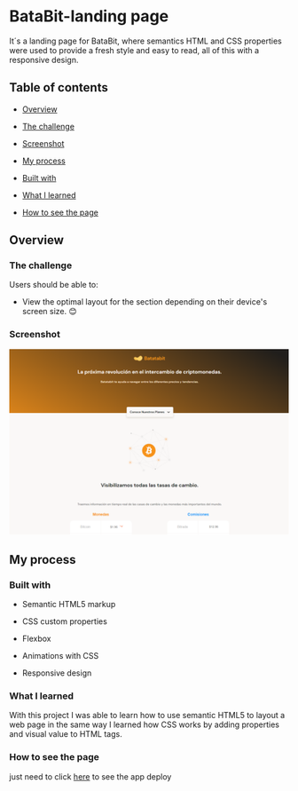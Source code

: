 # BataBit-landing page

It´s a landing page for BataBit, where semantics HTML and CSS properties were used to provide a fresh style and easy to read, all of this with  a responsive design.  

## Table of contents  

- [Overview](#overview)

- [The challenge](#the-challenge)

- [Screenshot](#screenshot)

- [My process](#my-process)

- [Built with](#built-with)

- [What I learned](#what-i-learned)

- [How to see the page](#how-to-see-the-page)


## Overview
  

### The challenge
  

Users should be able to:  

- View the optimal layout for the section depending on their device's screen size. 😊
  

### Screenshot

  

![](/screenshot/project-screenshot.png)   
  

## My process  

### Built with
  

- Semantic HTML5 markup

- CSS custom properties

- Flexbox

- Animations with CSS

- Responsive design


### What I learned

With this project I was able to learn how to use semantic HTML5 to layout a web page in the same way I learned how CSS works by adding properties and visual value to HTML tags.  

### How to see the page

just need to click [here](https://batabit-landingpage.netlify.app/) to see the app deploy

